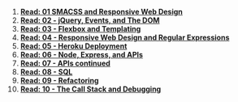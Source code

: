 1.  **[Read: 01 SMACSS and Responsive Web Design ](SMACS.md)**
 2.  **[Read: 02 - jQuery, Events, and The DOM ](jQuery.md)**
 3.  **[Read: 03 - Flexbox and Templating ](flex.md)**
 4.  **[Read: 04 - Responsive Web Design and Regular Expressions ](responsive.md)**
 5.  **[Read: 05 - Heroku Deployment ](heroku.md)**
 6.  **[Read: 06 - Node, Express, and APIs ](nea.md)**
 7.  **[Read: 07 - APIs continued ](Api.md)**
 8.  **[Read: 08 - SQL ](SQL.md)**
 9.  **[Read: 09 - Refactoring ](refactoring.md)**
 10.  **[Read: 10 - The Call Stack and Debugging ](debugging.md)**